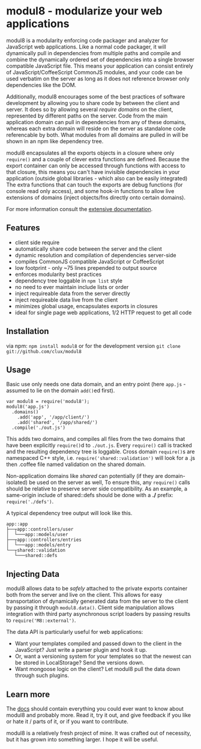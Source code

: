 # modul8 - modularize your web applications

modul8 is a modularity enforcing code packager and analyzer for JavaScript web applications.
Like a normal code packager, it will dynamically pull in dependencies from multiple paths and compile and combine the dynamically ordered set of dependencies
into a single browser compatible JavaScript file. This means your application can consist entirely of JavaScript/CoffeeScript CommonJS modules, and your code
can be used verbatim on the server as long as it does not reference browser only dependencies like the DOM.

Additionally, modul8 encourages some of the best practices of software development by allowing you to share code by between the client and server.
It does so by allowing several _require domains_ on the client, represented by different paths on the server.
Code from the main application domain can pull in dependencies from any of these domains, whereas each extra domain
will reside on the server as standalone code referencable by both. What modules from all domains are pulled in will
be shown in an npm like dependency tree.

modul8 encapsulates all the exports objects in a closure where only `require()` and a couple of clever extra functions are defined.
Because the export container can only be accessed through functions with access to that closure,
this means you can't have invisible dependencies in your application (outside global libraries - which also can be easily integrated)
The extra functions that can touch the exports are debug functions (for console read only access), and some hook-in functions to allow live
extensions of domains (inject objects/fns directly onto certain domains).

For more information consult the [extensive documentation](http://clux.github.com/modul8).

## Features

 - client side require
 - automatically share code between the server and the client
 - dynamic resolution and compilation of dependencies server-side
 - compiles CommonJS compatible JavaScript or CoffeeScript
 - low footprint - only ~75 lines prepended to output source
 - enforces modularity best practices
 - dependency tree loggable in `npm list` style
 - no need to ever maintain include lists or order
 - inject requireable data from the server directly
 - inject requireable data live from the client
 - minimizes global usage, encapsulates exports in closures
 - ideal for single page web applications, 1/2 HTTP request to get all code

## Installation

via npm: `npm install modul8`
or for the development version `git clone git://github.com/clux/modul8`

## Usage
Basic use only needs one data domain, and an entry point (here `app.js` - assumed to lie on the domain `add()`ed first).

    var modul8 = require('modul8');
    modul8('app.js')
      .domains()
        .add('app', '/app/client/')
        .add('shared', '/app/shared/')
      .compile('./out.js')

This adds two domains, and compiles all files from the two domains that have been explicitly `require()`d to `./out.js`.
Every `require()` call is tracked and the resulting dependency tree is loggable. Cross domain `require()`s are namespaced
C++ style, i.e. `require('shared::validation')` will look for a .js then .coffee file named validation on the shared domain.

Non-application domains like _shared_ can potentially (if they are domain-isolated) be used on the server as well, To
ensure this, any `require()` calls should be relative to preserve server side compatibility. As an example,
a same-origin include of shared::defs should be done with a **./** prefix:  `require('./defs')`.


A typical dependency tree output will look like this.

    app::app
    ├──┬app::controllers/user
    │  └───app::models/user
    ├──┬app::controllers/entries
    │  └───app::models/entry
    └──┬shared::validation
       └───shared::defs


## Injecting Data

modul8 allows data to be _safely_ attached to the private exports container both from the server and live on the client.
This allows for easy transportation of dynamically generated data from the server to the client by passing it through `modul8.data()`.
Client side manipulation allows integration with third party asynchronous script loaders by passing results
to `require('M8::external')`.

The data API is particularly useful for web applications:

 - Want your templates compiled and passed down to the client in the JavaScript? Just write a parser plugin and hook it up.
 - Or, want a versioning system for your templates so that the newest can be stored in LocalStorage? Send the versions down.
 - Want mongoose logic on the client? Let modul8 pull the data down through such plugins.


## Learn more
The [docs](http://clux.github.com/modul8) should contain everything you could ever want to know about modul8 and probably more.
Read it, try it out, and give feedback if you like or hate it / parts of it, or if you want to contribute.

modul8 is a relatively fresh project of mine. It was crafted out of necessity, but it has grown into something larger.
I hope it will be useful.
